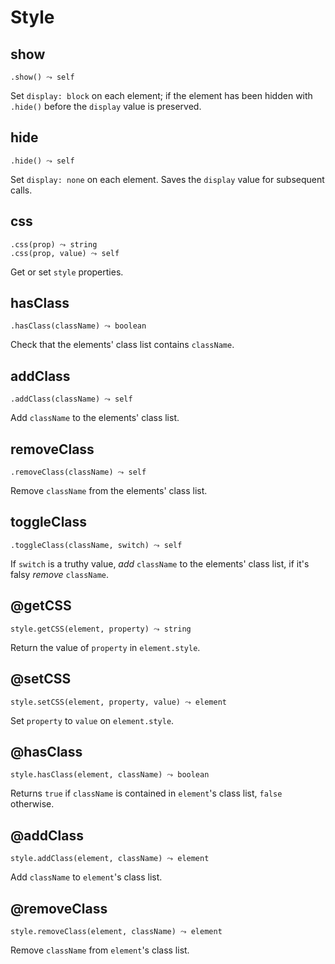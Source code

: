 Style
==================

show
------------------

    .show() ⤳ self

Set `display: block` on each element; if the element has been hidden with `.hide()` before the `display` value is preserved.

hide
------------------

    .hide() ⤳ self

Set `display: none` on each element. Saves the `display` value for subsequent calls.

css
------------------

    .css(prop) ⤳ string
    .css(prop, value) ⤳ self

Get or set `style` properties.

hasClass
------------------

    .hasClass(className) ⤳ boolean

Check that the elements' class list contains `className`.


addClass
------------------

    .addClass(className) ⤳ self

Add `className` to the elements' class list.

removeClass
------------------

    .removeClass(className) ⤳ self

Remove `className` from the elements' class list.


toggleClass
------------------

    .toggleClass(className, switch) ⤳ self

If `switch` is a truthy value, *add* `className` to the elements' class list, if it's falsy *remove* `className`.

@getCSS
------------------

    style.getCSS(element, property) ⤳ string

Return the value of `property` in `element.style`.


@setCSS
------------------

    style.setCSS(element, property, value) ⤳ element

Set `property` to `value` on `element.style`.

@hasClass
------------------

    style.hasClass(element, className) ⤳ boolean

Returns `true` if `className` is contained in `element`'s class list, `false` otherwise.

@addClass
------------------

    style.addClass(element, className) ⤳ element

Add `className` to `element`'s class list.

@removeClass
------------------

    style.removeClass(element, className) ⤳ element

Remove `className` from `element`'s class list.
